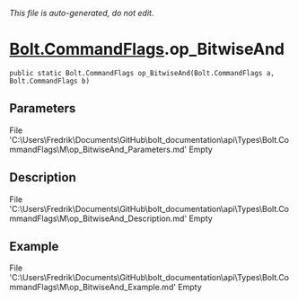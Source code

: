 *This file is auto-generated, do not edit.*

# [Bolt.CommandFlags](Types/Bolt.CommandFlags.md).op_BitwiseAnd
`public static Bolt.CommandFlags op_BitwiseAnd(Bolt.CommandFlags a, Bolt.CommandFlags b)`
## Parameters
File 'C:\Users\Fredrik\Documents\GitHub\bolt_documentation\api\Types\Bolt.CommandFlags\M\op_BitwiseAnd_Parameters.md' Empty
## Description
File 'C:\Users\Fredrik\Documents\GitHub\bolt_documentation\api\Types\Bolt.CommandFlags\M\op_BitwiseAnd_Description.md' Empty
## Example
File 'C:\Users\Fredrik\Documents\GitHub\bolt_documentation\api\Types\Bolt.CommandFlags\M\op_BitwiseAnd_Example.md' Empty
